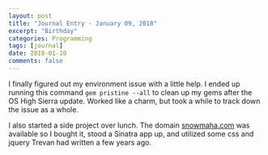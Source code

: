 ```yaml
---
layout: post
title: "Journal Entry - January 09, 2018"
excerpt: "Birthday"
categories: Programming
tags: [journal]
date: 2018-01-10
comments: false
---
```



I finally figured out my environment issue with a little help. I ended up running this command `gem pristine --all` to clean up my gems after the OS High Sierra update. Worked like a charm, but took a while to track down the issue as a whole.

I also started a side project over lunch. The domain <a href=snowmaha.com >snowmaha.com</a> was available so I bought it, stood a Sinatra app up, and utilized some css and jquery Trevan had written a few years ago.